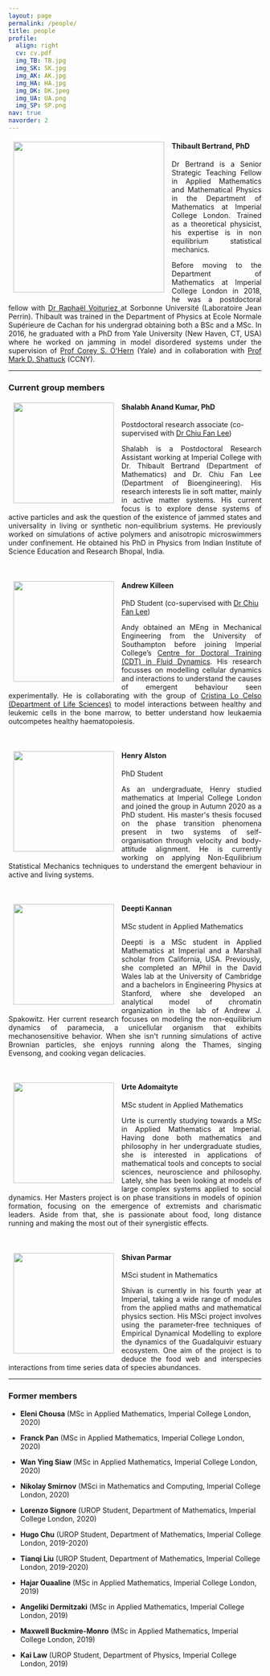 ```yaml
---
layout: page
permalink: /people/
title: people
profile:
  align: right
  cv: cv.pdf
  img_TB: TB.jpg
  img_SK: SK.jpg
  img_AK: AK.jpg
  img_HA: HA.jpg
  img_DK: DK.jpeg
  img_UA: UA.png
  img_SP: SP.png
nav: true
navorder: 2
---
```


<div class="clearfix">
<img style="padding: 0 15px 10px 10px; float: left" width="300" src="{{ page.profile.img_TB | prepend: '/assets/img/' | prepend: site.baseurl | prepend: site.url }}">
<h4>Thibault Bertrand, PhD</h4>

<p align="justify">Dr Bertrand is a Senior Strategic Teaching Fellow in Applied Mathematics and Mathematical Physics in the Department of Mathematics at Imperial College London. Trained as a theoretical physicist, his expertise is in non equilibrium statistical mechanics.</p>

<p align="justify">Before moving to the Department of Mathematics at Imperial College London in 2018, he was a postdoctoral fellow with <a href="https://www.labojeanperrin.fr/?rvoituriez&lang=en"> Dr Raphaël Voituriez </a> at Sorbonne Université (Laboratoire Jean Perrin). Thibault was trained in the Department of Physics at Ecole Normale Supérieure de Cachan for his undergrad obtaining both a BSc and a MSc. In 2016, he graduated with a PhD from Yale University (New Haven, CT, USA) where he worked on jamming in model disordered systems under the supervision of <a href="https://jamming.research.yale.edu/">Prof Corey S. O'Hern</a> (Yale) and in collaboration with <a href="https://www.ccny.cuny.edu/profiles/mark-shattuck">Prof Mark D. Shattuck</a> (CCNY).</p>

<!-- A complete CV can be found here [<a href="{{ page.profile.cv | prepend: '/assets/pdf/' | prepend: site.baseurl | prepend: site.url }}" target="_blank">PDF</a>] -->
</div>

<hr>

<h3>Current group members</h3>

<!-------------------------------------------->
<div class="clearfix">
<img style="padding: 0 15px 10px 10px; float: left" width="200" src="{{ page.profile.img_SK | prepend: '/assets/img/' | prepend: site.baseurl | prepend: site.url }}">
<h4>Shalabh Anand Kumar, PhD</h4>

<p>Postdoctoral research associate (co-supervised with <a href="http://www.bg.ic.ac.uk/research/c.lee/index.html">Dr Chiu Fan Lee</a>)</p>

<p align="justify">Shalabh is a Postdoctoral Research Assistant working at Imperial College with Dr. Thibault Bertrand (Department of Mathematics) and Dr. Chiu Fan Lee (Department of Bioengineering). His research interests lie in soft matter, mainly in active matter systems. His current focus is to explore dense systems of active particles and ask the question of the existence of jammed states and universality in living or synthetic non-equilibrium systems. He previously worked on simulations of active polymers and anisotropic microswimmers under confinement. He obtained his PhD in Physics from Indian Institute of Science Education and Research Bhopal, India.
</p>

</div>
<!-------------------------------------------->
<br>
<!-------------------------------------------->
<div class="clearfix">
<img style="padding: 0 15px 10px 10px; float: left" width="200" src="{{ page.profile.img_AK | prepend: '/assets/img/' | prepend: site.baseurl | prepend: site.url }}">
<h4>Andrew Killeen</h4>

<p>PhD Student (co-supervised with <a href="http://www.bg.ic.ac.uk/research/c.lee/index.html">Dr Chiu Fan Lee</a>)</p>

<p align="justify">Andy obtained an MEng in Mechanical Engineering from the University of Southampton before joining Imperial College’s <a href="https://www.imperial.ac.uk/fluids-cdt/">Centre for Doctoral Training (CDT) in Fluid Dynamics</a>. His research focusses on modelling cellular dynamics and interactions to understand the causes of emergent behaviour seen experimentally. He is collaborating with the group of <a href="https://www.imperial.ac.uk/lo-celso-lab/">Cristina Lo Celso (Department of Life Sciences)</a> to model interactions between healthy and leukemic cells in the bone marrow, to better understand how leukaemia outcompetes healthy haematopoiesis.
</p>

</div>
<!-------------------------------------------->
<br>
<!-------------------------------------------->
<div class="clearfix">
<img style="padding: 0 15px 10px 10px; float: left" width="200" src="{{ page.profile.img_HA | prepend: '/assets/img/' | prepend: site.baseurl | prepend: site.url }}">
<h4>Henry Alston</h4>

<p>PhD Student</p>

<p align="justify">As an undergraduate, Henry studied mathematics at Imperial College London and joined the group in Autumn 2020 as a PhD student. His master's thesis focused on the phase transition phenomena present in two systems of self-organisation through velocity and body-attitude alignment. He is currently working on applying Non-Equilibrium Statistical Mechanics techniques to understand the emergent behaviour in active and living systems.
</p>

</div>
<!-------------------------------------------->
<br>
<!-------------------------------------------->
<div class="clearfix">
<img style="padding: 0 15px 10px 10px; float: left" width="200" src="{{ page.profile.img_DK | prepend: '/assets/img/' | prepend: site.baseurl | prepend: site.url }}">
<h4>Deepti Kannan</h4>

<p>MSc student in Applied Mathematics</p>

<p align="justify"> Deepti is a MSc student in Applied Mathematics at Imperial and a Marshall scholar from California, USA. Previously, she completed an MPhil in the David Wales lab at the University of Cambridge and a bachelors in Engineering Physics at Stanford, where she developed an analytical model of chromatin organization in the lab of Andrew J. Spakowitz. Her current research focuses on modeling the non-equilibrium dynamics of paramecia, a unicellular organism that exhibits mechanosensitive behavior. When she isn't running simulations of active Brownian particles, she enjoys running along the Thames, singing Evensong, and cooking vegan delicacies.
</p>

</div>
<!-------------------------------------------->
<br>
<!-------------------------------------------->
<div class="clearfix">
<img style="padding: 0 15px 10px 10px; float: left" width="200" src="{{ page.profile.img_UA | prepend: '/assets/img/' | prepend: site.baseurl | prepend: site.url }}">
<h4>Urte Adomaityte</h4>

<p>MSc student in Applied Mathematics</p>

<p align="justify"> Urte is currently studying towards a MSc in Applied Mathematics at Imperial. Having done both mathematics and philosophy in her undergraduate studies, she is interested in applications of mathematical tools and concepts to social sciences, neuroscience and philosophy. Lately, she has been looking at models of large complex systems applied to social dynamics. Her Masters project is on phase transitions in models of opinion formation, focusing on the emergence of extremists and charismatic leaders. Aside from that, she is passionate about food, long distance running and making the most out of their synergistic effects.
</p>

</div>
<!-------------------------------------------->
<br>
<!-------------------------------------------->
<div class="clearfix">
<img style="padding: 0 15px 10px 10px; float: left" width="200" src="{{ page.profile.img_SP | prepend: '/assets/img/' | prepend: site.baseurl | prepend: site.url }}">
<h4>Shivan Parmar</h4>

<p>MSci student in Mathematics</p>

<p align="justify">Shivan is currently in his fourth year at Imperial, taking a wide range of modules from the applied maths and mathematical physics section. His MSci project involves using the parameter-free techniques of Empirical Dynamical Modelling to explore the dynamics of the Guadalquivir estuary ecosystem. One aim of the project is to deduce the food web and interspecies interactions from time series data of species abundances.
</p>

</div>
<!-------------------------------------------->

<hr>

<h3>Former members</h3>

* __Eleni Chousa__ (MSc in Applied Mathematics, Imperial College London, 2020) 

* __Franck Pan__ (MSc in Applied Mathematics, Imperial College London, 2020) 

* __Wan Ying Siaw__ (MSc in Applied Mathematics, Imperial College London, 2020)

* __Nikolay Smirnov__ (MSci in Mathematics and Computing, Imperial College London, 2020)

* __Lorenzo Signore__ (UROP Student, Department of Mathematics, Imperial College London, 2020)

* __Hugo Chu__ (UROP Student, Department of Mathematics, Imperial College London, 2019-2020)

* __Tianqi Liu__ (UROP Student, Department of Mathematics, Imperial College London, 2019-2020)

* __Hajar Ouaaline__ (MSc in Applied Mathematics, Imperial College London, 2019) 

* __Angeliki Dermitzaki__ (MSc in Applied Mathematics, Imperial College London, 2019)

* __Maxwell Buckmire-Monro__ (MSc in Applied Mathematics, Imperial College London, 2019)

* __Kai Law__ (UROP Student, Department of Physics, Imperial College London, 2019)
